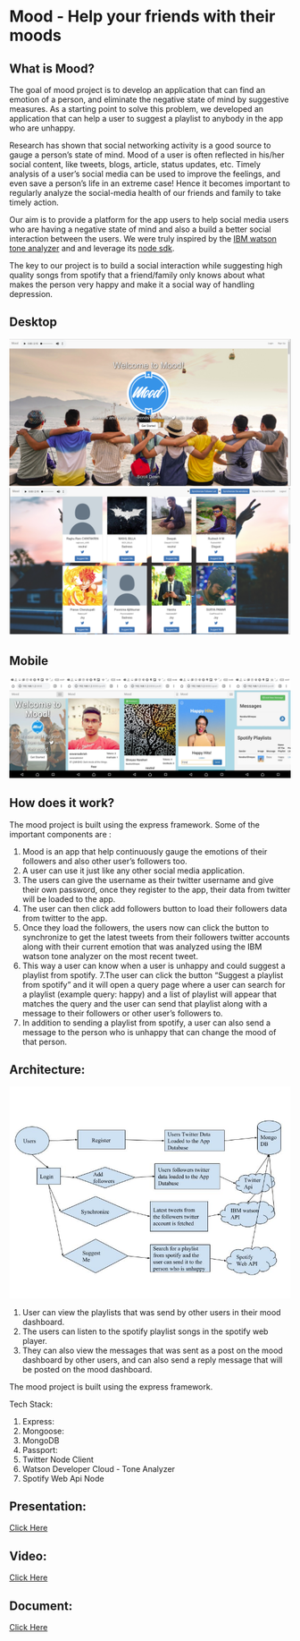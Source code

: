 # Mood - Help your    friends with their moods
## What is Mood?

The goal of mood project is to develop an application that can find an emotion of a person, and eliminate the negative state of mind by suggestive measures. As a starting point to solve this problem, we developed an application that can help a user to suggest a playlist to anybody in the app who are unhappy.

Research has shown that social networking activity is a good source to gauge a person’s state of mind. Mood of a user is often reflected in his/her social content, like tweets, blogs, article, status updates, etc. Timely analysis of a user’s social media can be used to improve the feelings, and even save a person’s life in an extreme case! Hence it becomes important to regularly analyze the social-media health of our friends and family to take timely action.
 
Our aim is to provide a platform for the app users to help social media users who are having a negative state of mind and also a build a better social interaction between the users. We were truly inspired by the <a href="https://www.ibm.com/watson/services/tone-analyzer/">IBM watson tone analyzer</a> and and leverage its <a href="https://github.com/watson-developer-cloud/node-sdk">node sdk</a>.

The key to our project is to build a social interaction while suggesting high quality songs from spotify that a friend/family only knows about what makes the person very happy and make it a social way of handling depression.
## Desktop 
![alt text](https://github.com/nikhil-isaac/mood/blob/master/assets/screenshots/home.png)
![alt text](https://github.com/nikhil-isaac/mood/blob/master/assets/screenshots/home-1.png)
## Mobile
![alt text](https://github.com/nikhil-isaac/mood/blob/master/assets/screenshots/mobile.jpeg)

## How does it work?

The mood project is built using the express framework. Some of the important components are :

1. Mood is an app that help continuously gauge the emotions of their followers and also other user’s followers too.
2. A user can use it just like any other social media application.
3. The users can give the username as their twitter username and give their own password, once they register to the app, their data from twitter will be loaded to the app.
4. The user can then click add followers button to load their followers data from twitter to the app.
5. Once they load the followers, the users now can click the button to synchronize to get the latest tweets from their followers twitter accounts along with their current emotion that was analyzed using the IBM watson tone analyzer on the most recent tweet.
6. This way a user can know when a user is unhappy and could suggest a playlist from spotify.
7.The user can click the button “Suggest a playlist from spotify” and it will open a query page where a user can search for a playlist (example query: happy) and a list of playlist will appear that matches the query and the user can send that playlist along with a message to their followers or other user’s followers to.
8. In addition to sending a playlist from spotify, a user can also send a message to the person who is unhappy that can change the mood of that person.

## Architecture:
![alt text](https://github.com/nikhil-isaac/mood/blob/master/assets/architecture.jpg)

1. User  can view the playlists that was send by other users in their mood dashboard.
2. The users can listen to the spotify playlist songs in the spotify web player.
3. They can also view the messages that was sent as a post on the mood dashboard by other users, and can also send a reply message that will be posted on the mood dashboard.

The mood project is built using the express framework. 

Tech Stack:

1. Express:
2. Mongoose:
3. MongoDB
4. Passport:
5. Twitter Node Client
6. Watson Developer Cloud - Tone Analyzer
7. Spotify Web Api Node

## Presentation:


<a href="https://github.com/nikhil-isaac/mood/blob/master/assets/IBMHackChallenge%20-%20Mood.pdf">Click Here</a>

## Video:


<a href="https://drive.google.com/file/d/1-FB8h1NhCUbaei1eNabLwSmAOkULOcji/view?usp=sharing">Click Here</a>

 ## Document:
 
 <a href="https://github.com/nikhil-isaac/mood/blob/master/assets/Mood-Document.docx">Click Here</a>
